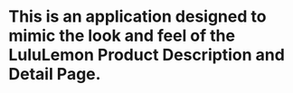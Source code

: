# This is an application designed to mimic the look and feel of the LuluLemon Product Description and Detail Page.

